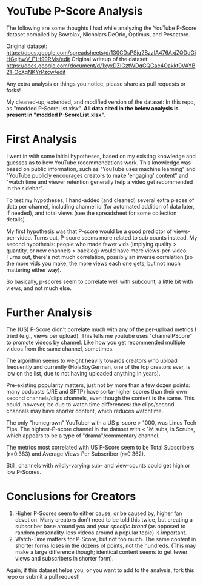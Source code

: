 # YouTube P-Score Analysis
The following are some thoughts I had while analyzing the YouTube P-Score dataset compiled by Bowblax, Nicholars DeOrio, Optimus, and Pescatore.

Original dataset: https://docs.google.com/spreadsheets/d/130CDsPSjg2BzzlA476AxjZQDdGiHGejhwV_F1H99RMs/edit
Original writeup of the dataset: https://docs.google.com/document/d/1xyxDZIGztWDqGQGae4Oakkt0VAYB21-OcXgNKYrPzcw/edit

Any extra analysis or things you notice, please share as pull requests or forks!

My cleaned-up, extended, and modified version of the dataset: In this repo, as "modded P-ScoreList.xlsx".
**All data cited in the below analysis is present in "modded P-ScoreList.xlsx".**

# First Analysis
I went in with some initial hypotheses, based on my existing knowledge and guesses as to how YouTube recommendations work. This knowledge was based on public information, such as "YouTube uses machine learning" and "YouTube publicly encourages creators to make 'engaging' content" and "watch time and viewer retention generally help a video get recommended in the sidebar".

To test my hypotheses, I hand-added (and cleaned) several extra pieces of data per channel, including channel id (for automated addition of data later, if needed), and total views (see the spreadsheet for some collection details).

My first hypothesis was that P-score would be a good predictor of views-per-video. Turns out, P-score seems more related to sub counts instead.
My second hypothesis: people who made fewer vids (implying quality > quantity, or new channels > backlog) would have more views-per-video. Turns out, there's not much correlation, possibly an inverse correlation (so the more vids you make, the more views each one gets, but not much mattering either way).

So basically, p-scores seem to correlate well with subcount, a little bit with views, and not much else.

# Further Analysis
The (US) P-Score didn't correlate much with any of the per-upload metrics I tried (e.g., views per upload). This tells me youtube uses "channelPScore" to promote videos by channel. Like how you get recommended multiple videos from the same channel, sometimes.

The algorithm seems to weight heavily towards creators who upload frequently and currently (HolaSoyGerman, one of the top creators ever, is low on the list, due to not having uploaded anything in years).

Pre-existing popularity matters, just not by more than a few dozen points: many podcasts (JRE and SFTP) have sorta-higher scores than their own second channels/clips channels, even though the content is the same. This could, however, be due to watch time differences: the clips/second channels may have shorter content, which reduces watchtime.

The only "homegrown" YouTuber with a US p-score > 1000, was Linus Tech Tips. The highest-P-score channel in the dataset with < 1M subs, is Scrubs, which appears to be a type of "drama"/commentary channel.

The metrics most correlated with US P-Score seem to be Total Subscribers (r=0.383) and Average Views Per Subscriber (r=0.362).

Still, channels with wildly-varying sub- and view-counts could get high or low P-Scores.

# Conclusions for Creators
1. Higher P-Scores seem to either cause, or be caused by, higher fan devotion. Many creators don't need to be told this twice, but creating a subscriber base around *you* and *your specific brand* (as opposed to random personality-less videos around a popular topic) is important.
2. Watch-Time matters for P-Score, but not too much. The same content in shorter forms loses in the dozens of points, not the hundreds. (This may make a large difference though; identical content seems to get fewer views and subscribers in shorter form).


Again, if this dataset helps you, or you want to add to the analysis, fork this repo or submit a pull request!
